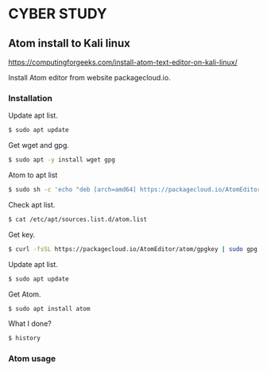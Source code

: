 # CYBER STUDY


## Atom install to Kali linux


https://computingforgeeks.com/install-atom-text-editor-on-kali-linux/


Install Atom editor from website packagecloud.io.


### Installation

Update apt list.  
```bash
$ sudo apt update
```
Get wget and gpg.
```bash
$ sudo apt -y install wget gpg
```
Atom to apt list
```bash
$ sudo sh -c 'echo "deb [arch=amd64] https://packagecloud.io/AtomEditor/atom/any/ any main" > /etc/apt/sources.list.d/atom.list'
```
Check apt list.
```bash
$ cat /etc/apt/sources.list.d/atom.list
```
Get key.
```bash
$ curl -fsSL https://packagecloud.io/AtomEditor/atom/gpgkey | sudo gpg --dearmor -o /etc/apt/trusted.gpg.d/atom-keyring.gpg
```
Update apt list.  
```bash
$ sudo apt update
```
Get Atom.  
```bash
$ sudo apt install atom
```
What I done?
```bash
$ history
```

### Atom usage
